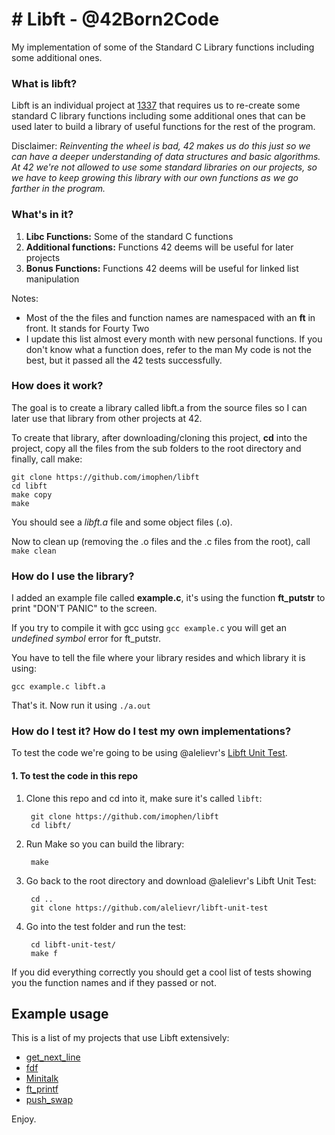 # # Libft - @42Born2Code
My implementation of some of the Standard C Library functions including some additional ones.

### What is libft?
Libft is an individual project at [1337][2] that requires us to re-create some standard C library functions including some additional ones that can be used later to build a library of useful functions for the rest of the program.

Disclaimer: *Reinventing the wheel is bad, 42 makes us do this just so we can have a deeper understanding of data structures and basic algorithms. At 42 we're not allowed to use some standard libraries on our projects, so we have to keep growing this library with our own functions as we go farther in the program.*

### What's in it?

1.  **Libc Functions:** Some of the standard C functions
2.  **Additional functions:** Functions 42 deems will be useful for later projects
3.  **Bonus Functions:** Functions 42 deems will be useful for linked list manipulation

Notes:

- Most of the the files and function names are namespaced with an **ft** in front. It stands for Fourty Two
- I update this list almost every month with new personal functions. If you don't know what a function does, refer to the man
My code is not the best, but it passed all the 42 tests successfully.

### How does it work?

The goal is to create a library called libft.a from the source files so I can later use that library from other projects at 42.

To create that library, after downloading/cloning this project, **cd** into the project, copy all the files from the sub folders to the root directory and finally, call make:

	git clone https://github.com/imophen/libft
	cd libft
	make copy
	make

You should see a *libft.a* file and some object files (.o).


Now to clean up (removing the .o files and the .c files from the root), call `make clean`

### How do I use the library?

I added an example file called **example.c**, it's using the function **ft_putstr** to print "DON'T PANIC" to the screen. 

If you try to compile it with gcc using `gcc example.c` you will get an *undefined symbol* error for ft_putstr. 

You have to tell the file where your library resides and which library it is using:

`gcc example.c libft.a`

That's it. Now run it using `./a.out`

### How do I test it? How do I test my own implementations?

To test the code we're going to be using @alelievr's [Libft Unit Test][4].
#### 1. To test the code in this repo

1. Clone this repo and cd into it, make sure it's called `libft`:
		
		git clone https://github.com/imophen/libft
		cd libft/

2. Run Make so you can build the library:
		
		make
3. Go back to the root directory and download @alelievr's Libft Unit Test:
		
		cd ..
		git clone https://github.com/alelievr/libft-unit-test
4. Go into the test folder and run the test:

		cd libft-unit-test/
		make f

If you did everything correctly you should get a cool list of tests showing you the function names and if they passed or not.

## Example usage

This is a list of my projects that use Libft extensively:

* [get_next_line](https://github.com/imophen/get_next_line)
* [fdf](https://github.com/imophen/fdf)
* [Minitalk](https://github.com/imophen/minitalk)
* [ft_printf](https://github.com/imophen/ft_printf)
* [push_swap](https://github.com/imophen/push_swap)

Enjoy.

[2]: http://1337.ma "1337"
[4]: https://github.com/alelievr/libft-unit-test
